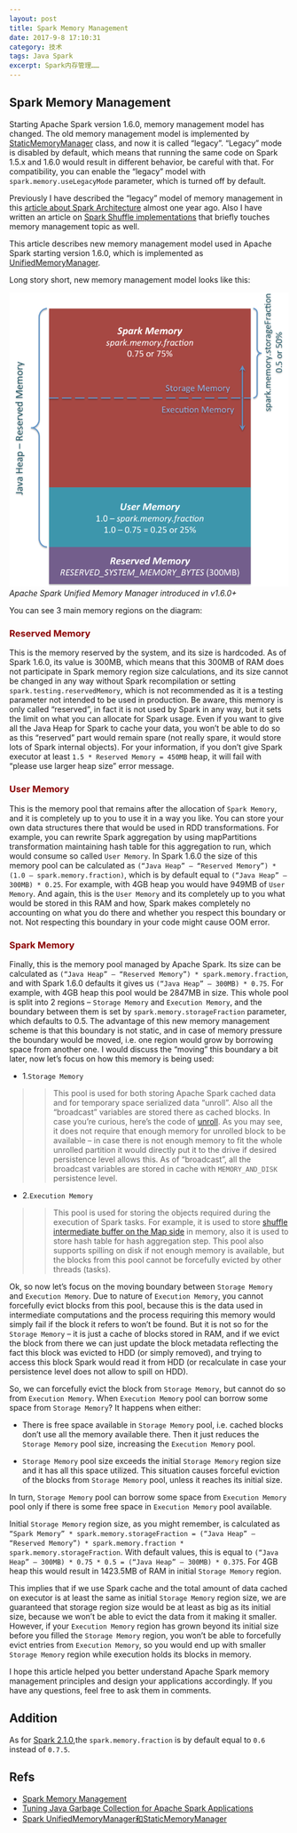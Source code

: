 ```yaml
---
layout: post
title: Spark Memory Management
date: 2017-9-8 17:10:31
category: 技术
tags: Java Spark
excerpt: Spark内存管理……
---
```


## Spark Memory Management

Starting Apache Spark version 1.6.0, memory management model has changed. The old memory management model is implemented by [StaticMemoryManager](https://github.com/apache/spark/blob/branch-1.6/core/src/main/scala/org/apache/spark/memory/StaticMemoryManager.scala) class, and now it is called “legacy”. “Legacy” mode is disabled by default, which means that running the same code on Spark 1.5.x and 1.6.0 would result in different behavior, be careful with that. For compatibility, you can enable the “legacy” model with `spark.memory.useLegacyMode` parameter, which is turned off by default.

Previously I have described the “legacy” model of memory management in this [article about Spark Architecture](https://0x0fff.com/spark-architecture/) almost one year ago. Also I have written an article on [Spark Shuffle implementations](https://0x0fff.com/spark-architecture-shuffle/) that briefly touches memory management topic as well.

This article describes new memory management model used in Apache Spark starting version 1.6.0, which is implemented as [UnifiedMemoryManager](https://github.com/apache/spark/blob/branch-1.6/core/src/main/scala/org/apache/spark/memory/UnifiedMemoryManager.scala).

Long story short, new memory management model looks like this:

![](/public/img/spark/Spark-Memory-Management-1.6.0-768x808.png)
*Apache Spark Unified Memory Manager introduced in v1.6.0+*

You can see 3 main memory regions on the diagram:

### <font color="#8B0000">Reserved Memory</font>

This is the memory reserved by the system, and its size is hardcoded. As of Spark 1.6.0, its value is 300MB, which means that this 300MB of RAM does not participate in Spark memory region size calculations, and its size cannot be changed in any way without Spark recompilation or setting `spark.testing.reservedMemory`, which is not recommended as it is a testing parameter not intended to be used in production. Be aware, this memory is only called “reserved”, in fact it is not used by Spark in any way, but it sets the limit on what you can allocate for Spark usage. Even if you want to give all the Java Heap for Spark to cache your data, you won’t be able to do so as this “reserved” part would remain spare (not really spare, it would store lots of Spark internal objects). For your information, if you don’t give Spark executor at least `1.5 * Reserved Memory = 450MB` heap, it will fail with “please use larger heap size” error message.

### <font color="#8B0000">User Memory</font>

This is the memory pool that remains after the allocation of `Spark Memory`, and it is completely up to you to use it in a way you like. You can store your own data structures there that would be used in RDD transformations. For example, you can rewrite Spark aggregation by using mapPartitions transformation maintaining hash table for this aggregation to run, which would consume so called `User Memory`. In Spark 1.6.0 the size of this memory pool can be calculated as `(“Java Heap” – “Reserved Memory”) * (1.0 – spark.memory.fraction)`, which is by default equal to `(“Java Heap” – 300MB) * 0.25`. For example, with 4GB heap you would have 949MB of `User Memory`. And again, this is the `User Memory` and its completely up to you what would be stored in this RAM and how, Spark makes completely no accounting on what you do there and whether you respect this boundary or not. Not respecting this boundary in your code might cause OOM error.

### <font color="#8B0000">Spark Memory</font>

Finally, this is the memory pool managed by Apache Spark. Its size can be calculated as `(“Java Heap” – “Reserved Memory”) * spark.memory.fraction`, and with Spark 1.6.0 defaults it gives us `(“Java Heap” – 300MB) * 0.75`. For example, with 4GB heap this pool would be 2847MB in size. This whole pool is split into 2 regions – `Storage Memory` and `Execution Memory`, and the boundary between them is set by `spark.memory.storageFraction` parameter, which defaults to 0.5. The advantage of this new memory management scheme is that this boundary is not static, and in case of memory pressure the boundary would be moved, i.e. one region would grow by borrowing space from another one. I would discuss the “moving” this boundary a bit later, now let’s focus on how this memory is being used:

* 1.`Storage Memory`

>>This pool is used for both storing Apache Spark cached data and for temporary space serialized data “unroll”. Also all the “broadcast” variables are stored there as cached blocks. In case you’re curious, here’s the code of [unroll](https://github.com/apache/spark/blob/branch-1.6/core/src/main/scala/org/apache/spark/storage/MemoryStore.scala#L249). As you may see, it does not require that enough memory for unrolled block to be available – in case there is not enough memory to fit the whole unrolled partition it would directly put it to the drive if desired persistence level allows this. As of “broadcast”, all the broadcast variables are stored in cache with `MEMORY_AND_DISK` persistence level.

* 2.`Execution Memory`

>>This pool is used for storing the objects required during the execution of Spark tasks. For example, it is used to store [shuffle intermediate buffer on the Map side](https://0x0fff.com/spark-architecture-shuffle/) in memory, also it is used to store hash table for hash aggregation step. This pool also supports spilling on disk if not enough memory is available, but the blocks from this pool cannot be forcefully evicted by other threads (tasks).

Ok, so now let’s focus on the moving boundary between `Storage Memory` and `Execution Memory`. Due to nature of `Execution Memory`, you cannot forcefully evict blocks from this pool, because this is the data used in intermediate computations and the process requiring this memory would simply fail if the block it refers to won’t be found. But it is not so for the `Storage Memory` – it is just a cache of blocks stored in RAM, and if we evict the block from there we can just update the block metadata reflecting the fact this block was evicted to HDD (or simply removed), and trying to access this block Spark would read it from HDD (or recalculate in case your persistence level does not allow to spill on HDD).

So, we can forcefully evict the block from `Storage Memory`, but cannot do so from `Execution Memory`. When `Execution Memory` pool can borrow some space from `Storage Memory`? It happens when either:

* There is free space available in `Storage Memory` pool, i.e. cached blocks don’t use all the memory available there. Then it just reduces the `Storage Memory` pool size, increasing the `Execution Memory` pool.

* `Storage Memory` pool size exceeds the initial `Storage Memory` region size and it has all this space utilized. This situation causes forceful eviction of the blocks from `Storage Memory` pool, unless it reaches its initial size.

In turn, `Storage Memory` pool can borrow some space from `Execution Memory` pool only if there is some free space in `Execution Memory` pool available.

Initial `Storage Memory` region size, as you might remember, is calculated as `“Spark Memory” * spark.memory.storageFraction = (“Java Heap” – “Reserved Memory”) * spark.memory.fraction * spark.memory.storageFraction`. With default values, this is equal to `(“Java Heap” – 300MB) * 0.75 * 0.5 = (“Java Heap” – 300MB) * 0.375`. For 4GB heap this would result in 1423.5MB of RAM in initial `Storage Memory` region.

This implies that if we use Spark cache and the total amount of data cached on executor is at least the same as initial `Storage Memory` region size, we are guaranteed that storage region size would be at least as big as its initial size, because we won’t be able to evict the data from it making it smaller. However, if your `Execution Memory` region has grown beyond its initial size before you filled the `Storage Memory` region, you won’t be able to forcefully evict entries from `Execution Memory`, so you would end up with smaller `Storage Memory` region while execution holds its blocks in memory.

I hope this article helped you better understand Apache Spark memory management principles and design your applications accordingly. If you have any questions, feel free to ask them in comments.

## Addition

As for [Spark 2.1.0](https://github.com/apache/spark/blob/branch-2.1/core/src/main/scala/org/apache/spark/memory/UnifiedMemoryManager.scala),the `spark.memory.fraction` is by default equal to `0.6` instead of `0.7.5`.

## Refs

* [Spark Memory Management](https://0x0fff.com/spark-memory-management/)
* [Tuning Java Garbage Collection for Apache Spark Applications](https://databricks.com/blog/2015/05/28/tuning-java-garbage-collection-for-spark-applications.html)
* [Spark UnifiedMemoryManager和StaticMemoryManager](http://www.codeba.cc/spark-unifiedmemorymanager和staticmemorymanager.html)








